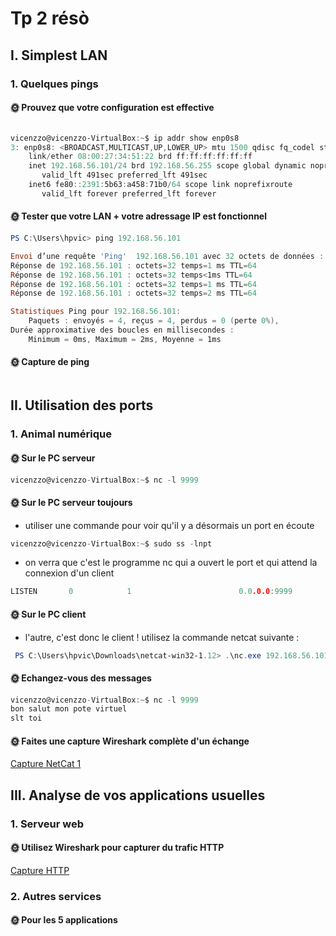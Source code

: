 # Tp 2 résò

## I. Simplest LAN
### 1. Quelques pings

#### 🌞 Prouvez que votre configuration est effective

```powershell

vicenzzo@vicenzzo-VirtualBox:~$ ip addr show enp0s8
3: enp0s8: <BROADCAST,MULTICAST,UP,LOWER_UP> mtu 1500 qdisc fq_codel state UP group default qlen 1000
    link/ether 08:00:27:34:51:22 brd ff:ff:ff:ff:ff:ff
    inet 192.168.56.101/24 brd 192.168.56.255 scope global dynamic noprefixroute enp0s8
       valid_lft 491sec preferred_lft 491sec
    inet6 fe80::2391:5b63:a458:71b0/64 scope link noprefixroute
       valid_lft forever preferred_lft forever
```

#### 🌞 Tester que votre LAN + votre adressage IP est fonctionnel

```Powershell
PS C:\Users\hpvic> ping 192.168.56.101

Envoi d’une requête 'Ping'  192.168.56.101 avec 32 octets de données :
Réponse de 192.168.56.101 : octets=32 temps=1 ms TTL=64
Réponse de 192.168.56.101 : octets=32 temps<1ms TTL=64
Réponse de 192.168.56.101 : octets=32 temps=1 ms TTL=64
Réponse de 192.168.56.101 : octets=32 temps=2 ms TTL=64

Statistiques Ping pour 192.168.56.101:
    Paquets : envoyés = 4, reçus = 4, perdus = 0 (perte 0%),
Durée approximative des boucles en millisecondes :
    Minimum = 0ms, Maximum = 2ms, Moyenne = 1ms
```
#### 🌞 Capture de ping

```
```
## II. Utilisation des ports
### 1. Animal numérique
#### 🌞 Sur le PC serveur

```C
vicenzzo@vicenzzo-VirtualBox:~$ nc -l 9999
```
#### 🌞 Sur le PC serveur toujours

- utiliser une commande pour voir qu'il y a désormais un port en écoute

```c
vicenzzo@vicenzzo-VirtualBox:~$ sudo ss -lnpt
```
- on verra que c'est le programme nc qui a ouvert le port et qui attend la connexion d'un client
```c
LISTEN       0            1                        0.0.0.0:9999                    0.0.0.0:*
```
#### 🌞 Sur le PC client
- l'autre, c'est donc le client !
utilisez la commande netcat suivante :
```powershell
 PS C:\Users\hpvic\Downloads\netcat-win32-1.12> .\nc.exe 192.168.56.101 9999
```
#### 🌞 Echangez-vous des messages

```c
vicenzzo@vicenzzo-VirtualBox:~$ nc -l 9999
bon salut mon pote virtuel
slt toi
```

#### 🌞 Faites une capture Wireshark complète d'un échange

[Capture NetCat 1](./netcat1.pcap)

## III. Analyse de vos applications usuelles

### 1. Serveur web

#### 🌞 Utilisez Wireshark pour capturer du trafic HTTP

[Capture HTTP](./http.pcap)

### 2. Autres services

#### 🌞 Pour les 5 applications

